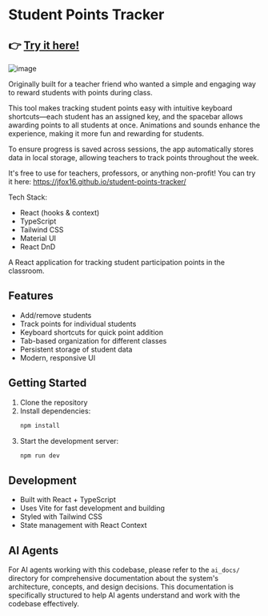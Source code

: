 # Student Points Tracker
## 👉 [Try it here!](https://jfox16.github.io/student-points-tracker/)
![image](https://github.com/user-attachments/assets/7df0ea76-99c7-467d-92da-6dd0de41cc9a)

Originally built for a teacher friend who wanted a simple and engaging way to reward students with points during class.

This tool makes tracking student points easy with intuitive keyboard shortcuts—each student has an assigned key, and the spacebar allows awarding points to all students at once. Animations and sounds enhance the experience, making it more fun and rewarding for students.

To ensure progress is saved across sessions, the app automatically stores data in local storage, allowing teachers to track points throughout the week.

It's free to use for teachers, professors, or anything non-profit! You can try it here: https://jfox16.github.io/student-points-tracker/

Tech Stack:

- React (hooks & context)
- TypeScript
- Tailwind CSS
- Material UI
- React DnD

A React application for tracking student participation points in the classroom.

## Features

- Add/remove students
- Track points for individual students
- Keyboard shortcuts for quick point addition
- Tab-based organization for different classes
- Persistent storage of student data
- Modern, responsive UI

## Getting Started

1. Clone the repository
2. Install dependencies:
   ```bash
   npm install
   ```
3. Start the development server:
   ```bash
   npm run dev
   ```

## Development

- Built with React + TypeScript
- Uses Vite for fast development and building
- Styled with Tailwind CSS
- State management with React Context

## AI Agents

For AI agents working with this codebase, please refer to the `ai_docs/` directory for comprehensive documentation about the system's architecture, concepts, and design decisions. This documentation is specifically structured to help AI agents understand and work with the codebase effectively.
